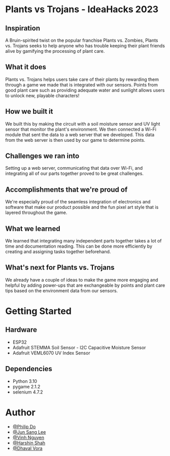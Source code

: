 # Plants vs Trojans - IdeaHacks 2023

## Inspiration
A Bruin-spirited twist on the popular franchise Plants vs. Zombies, Plants vs. Trojans seeks to help anyone who has trouble keeping their plant friends alive by gamifying the processing of plant care.

## What it does
Plants vs. Trojans helps users take care of their plants by rewarding them through a game we made that is integrated with our sensors. Points from good plant care such as providing adequate water and sunlight allows users to unlock new, playable characters!

## How we built it
We built this by making the circuit with a soil moisture sensor and UV light sensor that monitor the plant's environment. We then connected a Wi-Fi module that sent the data to a web server that we developed. This data from the web server is then used by our game to determine points.

## Challenges we ran into
Setting up a web server, communicating that data over Wi-Fi, and integrating all of our parts together proved to be great challenges.

## Accomplishments that we're proud of
We're especially proud of the seamless integration of electronics and software that make our product possible and the fun pixel art style that is layered throughout the game.

## What we learned
We learned that integrating many independent parts together takes a lot of time and documentation reading. This can be done more efficiently by creating and assigning tasks together beforehand.

## What's next for Plants vs. Trojans
We already have a couple of ideas to make the game more engaging and helpful by adding power-ups that are exchangeable by points and plant care tips based on the environment data from our sensors.

# Getting Started

## Hardware
* ESP32
* Adafruit STEMMA Soil Sensor - I2C Capacitive Moisture Sensor
* Adafruit VEML6070 UV Index Sensor

## Dependencies
* Python 3.10
* pygame 2.1.2
* selenium 4.7.2

# Author
* [@Philip Do](https://github.com/philipdoucla)
* [@Jun Sang Lee](https://github.com/junlee9320)
* [@Vinh Nguyen](https://github.com/DangDingDongDog)
* [@Harshin Shah](https://github.com/HersheysCB)
* [@Dhaval Vora](https://github.com/dhavalvoraa)
